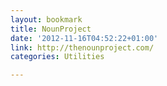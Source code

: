 ```yaml
---
layout: bookmark
title: NounProject
date: '2012-11-16T04:52:22+01:00'
link: http://thenounproject.com/
categories: Utilities

---
```

